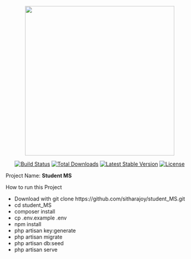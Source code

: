 <p align="center"><a href="https://laravel.com" target="_blank"><img src="https://raw.githubusercontent.com/laravel/art/master/logo-lockup/5%20SVG/2%20CMYK/1%20Full%20Color/laravel-logolockup-cmyk-red.svg" width="400"></a></p>

<p align="center">
<a href="https://travis-ci.org/laravel/framework"><img src="https://travis-ci.org/laravel/framework.svg" alt="Build Status"></a>
<a href="https://packagist.org/packages/laravel/framework"><img src="https://img.shields.io/packagist/dt/laravel/framework" alt="Total Downloads"></a>
<a href="https://packagist.org/packages/laravel/framework"><img src="https://img.shields.io/packagist/v/laravel/framework" alt="Latest Stable Version"></a>
<a href="https://packagist.org/packages/laravel/framework"><img src="https://img.shields.io/packagist/l/laravel/framework" alt="License"></a>
</p>

Project Name: <b>Student MS</b>

How to run this Project
<ul>
    <li>Download with git clone https://github.com/sitharajoy/student_MS.git</li>
    <li>cd student_MS</li>
    <li>composer install</li>
    <li>cp .env.example .env</li>
    <li>npm install</li>
    <li>php artisan key:generate</li>
    <li>php artisan migrate</li>
    <li>php artisan db:seed</li>
    <li>php artisan serve</li>
</ul>
